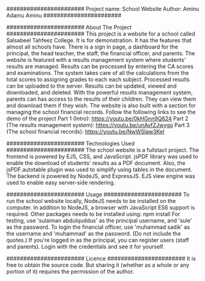 #######################
Project name: School Website
Author: Aminu Adamu Aminu
#######################

#######################
About The Project
#######################
This project is a website for a school called Salsabeel Tahfeez College. It is for demonstration. It has the features that almost all schools have. There is a sign in page, a dashboard for the principal, the head teacher, the staff, the financial officer, and parents.
The website is featured with a results management system where students' results are managed. Results can be processed by entering the CA scores and examinations. The system takes care of all the calculations from the total scores to assigning grades to each each subject. Processed results can be uploaded to the server. Results can be updated, viewed and downloaded, and deleted.
With the powerful results management system, parents can has access to the results of their children. They can view them and download them if they wish.
The website is also built with a section for managing the school financial records.
Follow the following links to see the demo of the project
Part 1 (Intro): https://youtu.be/0kHGnn9Q624
Part 2 (The results management system): https://youtu.be/unAvfZJwygo
Part 3 (The school financial records): https://youtu.be/NwWSlaw3KeI

#######################
Technologies Used
#######################
The school website is a fullstact project. The frontend is powered by EJS, CSS, and JavaScript. jsPDF library was used to enable the download of students' results as a PDF document. Also, the jsPDF.autotable plugin was used to simplify using tables in the document.
The backend is powered by NodeJS, and ExpressJS. EJS view engine was used to enable easy server-side rendering.

#######################
Usage
#######################
To run the school website locally, NodeJS needs to be installed on the computer. In addition to NodeJS, a browser with JavaScript ES6 support is required. Other packages needs to be installed using:
npm install
For testing, use 'sulaiman abdulquddus' as the principal username, and 'sule' as the password. To login the financial officer, use 'muhammad sadik' as the username and 'muhammad' as the password. (Do not include the quotes.) If you're logged in as the principal, you can register users (staff and parents). Login with the credentials and see it for yourself.

#######################
Licence
#######################
It is free to obtain the source code. But sharing it (whether as a whole or any portion of it) requires the permission of the author.